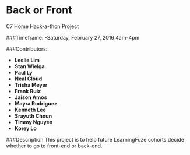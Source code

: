 # Back or Front
C7 Home Hack-a-thon Project 

###Timeframe:
-Saturday, February 27, 2016 4am-4pm

###Contributors:
- **Leslie Lim**
- **Stan Wielga**
- **Paul Ly**
- **Neal Cloud**
- **Trisha Meyer**
- **Frank Ruiz**
- **Jaison Amos**
- **Mayra Rodriguez**
- **Kenneth Lee**
- **Srayuth Choun**
- **Timmy Nguyen**
- **Korey Lo**


###Description
This project is to help future LearningFuze cohorts decide whether to go to front-end or back-end.